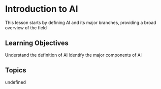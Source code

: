 # Introduction to AI

This lesson starts by defining AI and its major branches, providing a broad overview of the field

## Learning Objectives
Understand the definition of AI
Identify the major components of AI

## Topics
undefined